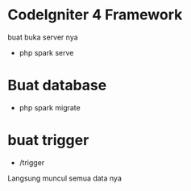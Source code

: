 # CodeIgniter 4 Framework

buat buka server nya

- php spark serve

# Buat database

- php spark migrate

# buat trigger

- /trigger

Langsung muncul semua data nya
